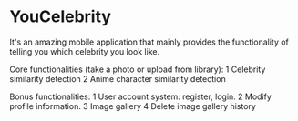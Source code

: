 # YouCelebrity
It's an amazing mobile application that mainly provides the functionality of telling you which celebrity you look like.

Core functionalities (take a photo or upload from library):
1 Celebrity similarity detection
2 Anime character similarity detection

Bonus functionalities:
1 User account system: register, login.
2 Modify profile information.
3 Image gallery
4 Delete image gallery history
